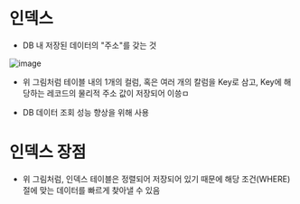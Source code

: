 <h1> 인덱스 </h1>

- DB 내 저장된 데이터의 "주소"를 갖는 것

![image](https://user-images.githubusercontent.com/62228401/213964304-b0b60ca6-0265-40f1-a3a2-63900c94f4b4.png)
- 위 그림처럼 테이블 내의 1개의 컬럼, 혹은 여러 개의 칼럼을 Key로 삼고, Key에 해당하는 레코드의 물리적 주소 값이 저장되어 이씅ㅁ

- DB 데이터 조회 성능 향상을 위해 사용

<h1> 인덱스 장점 </h1>

- 위 그림처럼, 인덱스 테이블은 정렬되어 저장되어 있기 때문에 해당 조건(WHERE)절에 맞는 데이터를 빠르게 찾아낼 수 있음
